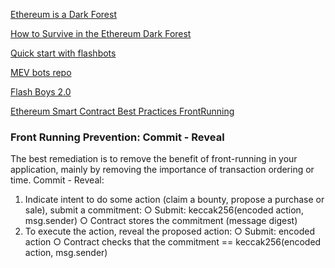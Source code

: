 [Ethereum is a Dark Forest](https://www.paradigm.xyz/2020/08/ethereum-is-a-dark-forest)


[How to Survive in the Ethereum Dark Forest](https://betterprogramming.pub/how-to-survive-in-the-ethereum-dark-forest-f21c9eca4bfe)


[Quick start with flashbots](https://docs.flashbots.net/flashbots-auction/searchers/quick-start)


[MEV bots repo](https://github.com/flashbots/mev-job-board)


[Flash Boys 2.0](https://arxiv.org/pdf/1904.05234.pdf)


[Ethereum Smart Contract Best Practices FrontRunning](https://consensys.github.io/smart-contract-best-practices/attacks/frontrunning/)




### Front Running Prevention: Commit - Reveal
 The best remediation is to remove the benefit of front-running in your application, mainly by removing the importance of transaction ordering or time.
Commit - Reveal:
1. Indicate intent to do some action (claim a bounty, propose a purchase or sale), submit a commitment:
○ Submit: keccak256(encoded action, msg.sender)
○ Contract stores the commitment (message digest)
2. To execute the action, reveal the proposed action:
○ Submit: encoded action
○ Contract checks that the commitment == keccak256(encoded action, msg.sender)


